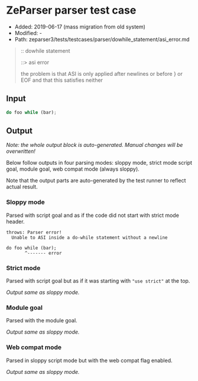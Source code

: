 # ZeParser parser test case

- Added: 2019-06-17 (mass migration from old system)
- Modified: -
- Path: zeparser3/tests/testcases/parser/dowhile_statement/asi_error.md

> :: dowhile statement
>
> ::> asi error
>
> the problem is that ASI is only applied after newlines or before } or EOF and that this satisfies neither

## Input

`````js
do foo while (bar);
`````

## Output

_Note: the whole output block is auto-generated. Manual changes will be overwritten!_

Below follow outputs in four parsing modes: sloppy mode, strict mode script goal, module goal, web compat mode (always sloppy).

Note that the output parts are auto-generated by the test runner to reflect actual result.

### Sloppy mode

Parsed with script goal and as if the code did not start with strict mode header.

`````
throws: Parser error!
  Unable to ASI inside a do-while statement without a newline

do foo while (bar);
       ^------- error
`````

### Strict mode

Parsed with script goal but as if it was starting with `"use strict"` at the top.

_Output same as sloppy mode._

### Module goal

Parsed with the module goal.

_Output same as sloppy mode._

### Web compat mode

Parsed in sloppy script mode but with the web compat flag enabled.

_Output same as sloppy mode._
